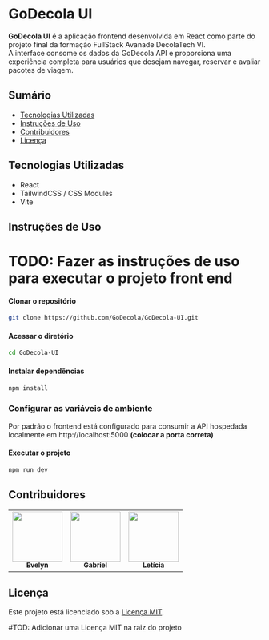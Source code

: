 # GoDecola UI

**GoDecola UI** é a aplicação frontend desenvolvida em React como parte do projeto final da formação FullStack Avanade DecolaTech VI.  
A interface consome os dados da GoDecola API e proporciona uma experiência completa para usuários que desejam navegar, reservar e avaliar pacotes de viagem.

## Sumário

- [Tecnologias Utilizadas](#tecnologias-utilizadas)
- [Instruções de Uso](#instruções-de-uso)
- [Contribuidores](#contribuidores)
- [Licença](#licença)

## Tecnologias Utilizadas
- React
- TailwindCSS / CSS Modules
- Vite

## Instruções de Uso

# TODO: Fazer as instruções de uso para executar o projeto front end

#### Clonar o repositório
```bash
git clone https://github.com/GoDecola/GoDecola-UI.git
```
#### Acessar o diretório
```bash
cd GoDecola-UI
```
#### Instalar dependências
```bash
npm install
```
### Configurar as variáveis de ambiente

Por padrão o frontend está configurado para consumir a API hospedada localmente em http://localhost:5000
**(colocar a porta correta)**

#### Executar o projeto
```bash
npm run dev
```
## Contribuidores

<table>
  <tr>
    <td align="center">
      <a href="https://github.com/gustavobarbosa7">
        <img src="https://github.com/gustavobarbosa7.png" width="100px">
        <br>
        <sub>
          <b>Evelyn</b>
        </sub>
      </a>
    </td>
    <td align="center">
      <a href="https://github.com/lavih2048">
        <img src="https://github.com/lavih2048.png" width="100px">
        <br>
        <sub>
          <b>Gabriel</b>
        </sub>
      </a>
    </td>
    <td align="center">
      <a href="https://github.com/RinoaYK">
        <img src="https://github.com/RinoaYK.png" width="100px">
        <br>
        <sub>
          <b>Letícia</b>
        </sub>
      </a>
    </td>
  </tr>
</table>

## Licença
Este projeto está licenciado sob a [Licença MIT](LICENSE).

#TOD: Adicionar uma Licença MIT na raiz do projeto
